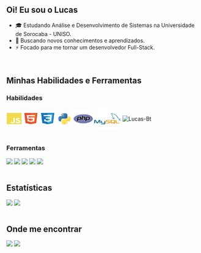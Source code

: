 ## Oi! Eu sou o Lucas 

- 🎓 Estudando Análise e Desenvolvimento de Sistemas na Universidade de Sorocaba - UNISO.
- 🌱 Buscando novos conhecimentos e aprendizados.
- ⚡ Focado para me tornar um desenvolvedor Full-Stack.

<br>

## Minhas Habilidades e Ferramentas

### Habilidades

<div style="display: inline_block">
  <img align="center" alt="Lucas-Js" height="30" width="40" src="https://raw.githubusercontent.com/devicons/devicon/master/icons/javascript/javascript-plain.svg">
  <img align="center" alt="Lucas-HTML" height="30" width="40" src="https://raw.githubusercontent.com/devicons/devicon/master/icons/html5/html5-original.svg">
  <img align="center" alt="Lucas-CSS" height="30" width="40" src="https://raw.githubusercontent.com/devicons/devicon/master/icons/css3/css3-original.svg">
  <img align="center" alt="Lucas-Py" height="35" width="40" src="https://raw.githubusercontent.com/devicons/devicon/master/icons/python/python-original.svg">
  <img align="center" alt="Lucas-PHP" height="45" width="50" src="https://raw.githubusercontent.com/devicons/devicon/master/icons/php/php-original.svg">
  <img align="center" alt="Lucas-Msql" height="55" width="70" src="https://raw.githubusercontent.com/devicons/devicon/master/icons/mysql/mysql-original-wordmark.svg">
  <img align="center" alt="Lucas-Bt" height="35" width="40" src="https://cdn.jsdelivr.net/gh/devicons/devicon@latest/icons/bootstrap/bootstrap-original.svg">
  </div>

<br>

### Ferramentas

<div>
  <img src="https://img.shields.io/badge/GIT-E44C30?style=for-the-badge&logo=git&logoColor=white">
  <img src="https://img.shields.io/badge/GitHub-100000?style=for-the-badge&logo=github&logoColor=white">
  <img src="https://img.shields.io/badge/Visual_Studio_Code-0078D4?style=for-the-badge&logo=visual%20studio%20code&logoColor=white">
  <img src="https://img.shields.io/badge/Trello-0052CC?style=for-the-badge&logo=trello&logoColor=white">
  <img src="https://img.shields.io/badge/Figma-F24E1E?style=for-the-badge&logo=figma&logoColor=white">
</div>

<br>

## Estatísticas

<div> 
  <img height="180em" src="https://github-readme-stats.vercel.app/api?username=lucassrrodrigues&show_icons=true&theme=blue-green&include_all_commits=true&count_private=true"/>
  <img height="180em" src="https://github-readme-stats.vercel.app/api/top-langs/?username=lucassrrodrigues&layout=compact&langs_count=16&theme=blue-green"/>  
</div>
    
<br>

## Onde me encontrar

<div> 
  <a href="mailto:lucassrrodrigues1909@gmail.com"><img src="https://img.shields.io/badge/Gmail-D14836?style=for-the-badge&logo=gmail&logoColor=white" target="_blank"></a>
  <a href="https://www.linkedin.com/in/lucass-rodriguess" target="_blank"><img src="https://img.shields.io/badge/-LinkedIn-%230077B5?style=for-the-badge&logo=linkedin&logoColor=white" target="_blank"></a>
 </div>
